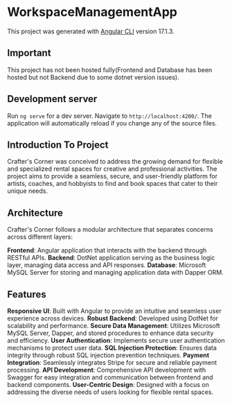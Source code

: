 # WorkspaceManagementApp

This project was generated with [Angular CLI](https://github.com/angular/angular-cli) version 17.1.3.

## Important

This project has not been hosted fully(Frontend and Database has been hosted but not Backend due to some dotnet version issues).

## Development server

Run `ng serve` for a dev server. Navigate to `http://localhost:4200/`. The application will automatically reload if you change any of the source files.

## Introduction To Project

Crafter's Corner was conceived to address the growing demand for flexible and specialized rental spaces for creative and professional activities. The project aims to provide a seamless, secure, and user-friendly platform for artists, coaches, and hobbyists to find and book spaces that cater to their unique needs.

## Architecture

Crafter's Corner follows a modular architecture that separates concerns across different layers:

**Frontend**: Angular application that interacts with the backend through RESTful APIs.
**Backend**: DotNet application serving as the business logic layer, managing data access and API responses.
**Database**: Microsoft MySQL Server for storing and managing application data with Dapper ORM.

## Features

**Responsive UI**: Built with Angular to provide an intuitive and seamless user experience across devices.
**Robust Backend**: Developed using DotNet for scalability and performance.
**Secure Data Management**: Utilizes Microsoft MySQL Server, Dapper, and stored procedures to enhance data security and efficiency.
**User Authentication**: Implements secure user authentication mechanisms to protect user data.
**SQL Injection Protection**: Ensures data integrity through robust SQL injection prevention techniques.
**Payment Integration**: Seamlessly integrates Stripe for secure and reliable payment processing.
**API Development**: Comprehensive API development with Swagger for easy integration and communication between frontend and backend components.
**User-Centric Design**: Designed with a focus on addressing the diverse needs of users looking for flexible rental spaces.

